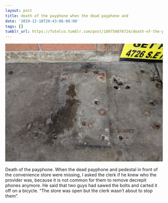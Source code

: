 ```yaml
---
layout: post
title: death of the payphone when the dead payphone and
date: '2019-12-18T20:43:06-08:00'
tags: []
tumblr_url: https://futelco.tumblr.com/post/189750876724/death-of-the-payphone-when-the-dead-payphone-and
---
```

 ![](/images/blog/65b6df31422e0debe84cde01244c5d971f4f7809.jpg)  

Death of the payphone. When the dead payphone and pedestal in front of the convenience store were missing, I asked the clerk if he knew who the provider was, because it is not common for them to remove decrepit phones anymore. He said that two guys had sawed the bolts and carted it off on a bicycle. “The store was open but the clerk wasn’t about to stop them”.

